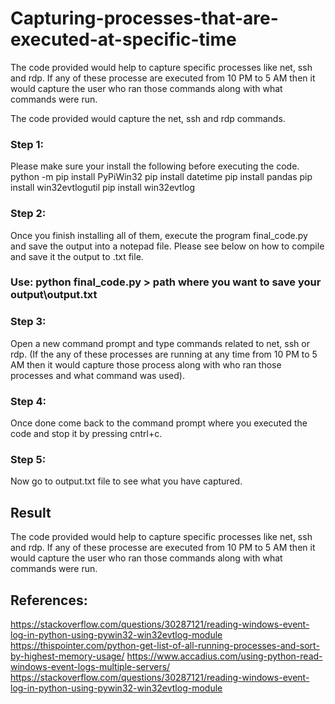 # Capturing-processes-that-are-executed-at-specific-time

The code provided would help to capture specific processes like net, ssh and rdp. If any of these processe are executed from 10 PM to 5 AM then it would capture the user who ran those commands along with what commands were run.

The code provided would capture the net, ssh and rdp commands. 
### Step 1: 
Please make sure your install the following before executing the code. 
python -m pip install PyPiWin32
pip install datetime
pip install pandas 
pip install win32evtlogutil
pip install win32evtlog
### Step 2: 
Once you finish installing all of them,  execute the program final_code.py and save the output into a notepad file. Please see below on how to compile and save it the output to .txt file. 
### Use: python final_code.py > path where you want to save your output\output.txt
### Step 3: 
Open a new command prompt and type commands related to net, ssh or rdp. (If the any of these processes are running at any time from 10 PM to 5 AM then it would capture those process along with who ran those processes and what command was used).
### Step 4:
Once done come back to the command prompt where you executed the code and stop it by pressing cntrl+c. 
### Step 5: 
Now go to output.txt file to see what you have captured. 


## Result

The code provided would help to capture specific processes like net, ssh and rdp. If any of these processe are executed from 10 PM to 5 AM then it would capture the user who ran those commands along with what commands were run.

## References:
https://stackoverflow.com/questions/30287121/reading-windows-event-log-in-python-using-pywin32-win32evtlog-module
https://thispointer.com/python-get-list-of-all-running-processes-and-sort-by-highest-memory-usage/
https://www.accadius.com/using-python-read-windows-event-logs-multiple-servers/
https://stackoverflow.com/questions/30287121/reading-windows-event-log-in-python-using-pywin32-win32evtlog-module
